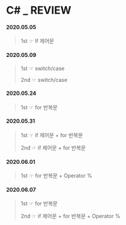 # C# _ REVIEW

#### 2020.05.05

> 1st ☞ If 제어문

#### 2020.05.09

> 1st ☞ switch/case
>
> 2nd ☞ switch/case 

#### 2020.05.24

> 1st ☞ for 반복문

#### 2020.05.31

>1st ☞ if 제어문 + for 반복문
>
>2nd ☞ if 제어문 + for 반복문

#### 2020.06.01

> 1st ☞  for 반복문 + Operator %

#### 2020.06.07

> 1st ☞ for 반복문
>
> 2nd ☞ if 제어문 + for 반복문 + Operator %